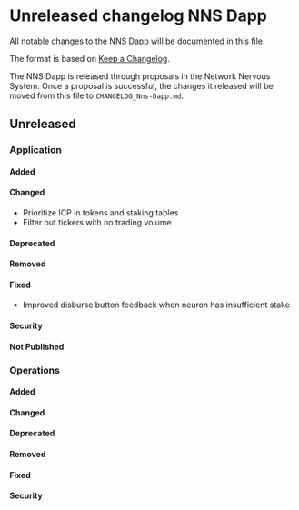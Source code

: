 # Unreleased changelog NNS Dapp

All notable changes to the NNS Dapp will be documented in this file.

The format is based on [Keep a Changelog](https://keepachangelog.com/en/1.0.0/).

The NNS Dapp is released through proposals in the Network Nervous System. Once a
proposal is successful, the changes it released will be moved from this file to
`CHANGELOG_Nns-Dapp.md`.

## Unreleased

### Application

#### Added

#### Changed

* Prioritize ICP in tokens and staking tables
* Filter out tickers with no trading volume

#### Deprecated

#### Removed

#### Fixed

* Improved disburse button feedback when neuron has insufficient stake

#### Security

#### Not Published

### Operations

#### Added

#### Changed

#### Deprecated

#### Removed

#### Fixed

#### Security
